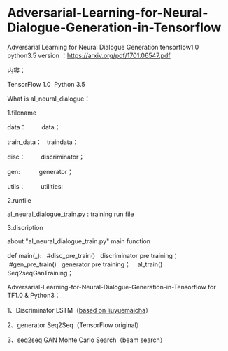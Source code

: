 # Adversarial-Learning-for-Neural-Dialogue-Generation-in-Tensorflow

 Adversarial Learning for Neural Dialogue Generation tensorflow1.0 python3.5 version ：https://arxiv.org/pdf/1701.06547.pdf

内容： 

TensorFlow 1.0  Python 3.5

What is al_neural_dialogue：

1.filename

  data：         data；
  
 train_data：    traindata；
 
  disc：         discriminator；
  
  gen:           generator；
  
 utils：         utilities:

2.runfile

al_neural_dialogue_train.py  :   training run file

3.discription


about "al_neural_dialogue_train.py" main function

def main(_):
    #disc_pre_train()   discriminator pre training；
    #gen_pre_train()   generator pre training；
    al_train()        Seq2seqGanTraining；	
	
	
Adversarial-Learning-for-Neural-Dialogue-Generation-in-Tensorflow for TF1.0 & Python3：

1、Discriminator LSTM（[based on liuyuemaicha](http://histudy.doorkeeper.jp/)）

2、generator Seq2Seq（TensorFlow original）

3、seq2seq GAN Monte Carlo Search（beam search）

